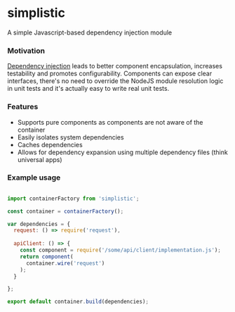 # simplistic
A simple Javascript-based dependency injection module

### Motivation

[Dependency injection](https://en.wikipedia.org/wiki/Dependency_injection) leads to better component encapsulation, increases testability and promotes configurability. Components can expose clear interfaces, there's no need to override the NodeJS module resolution logic in unit tests and it's actually easy to write real unit tests.

### Features

- Supports pure components as components are not aware of the container
- Easily isolates system dependencies
- Caches dependencies
- Allows for dependency expansion using multiple dependency files (think universal apps)

### Example usage

```javascript

import containerFactory from 'simplistic';

const container = containerFactory();

var dependencies = {
  request: () => require('request'),
  
  apiClient: () => {
    const component = require('/some/api/client/implementation.js');
    return component(
      container.wire('request')
    );
  }

};

export default container.build(dependencies);

```



